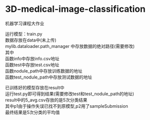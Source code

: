 # 3D-medical-image-classification
机器学习课程大作业

运行模型：train.py  
数据存放在data中(未上传)  
mylib.dataloader.path_manager 中存放数据的绝对路径(需要修改)  
其中  
函数info中存放info.csv地址  
函数test中存放test.csv地址  
函数nodule_path中存放训练数据的地址  
函数test_nodule_path中存放测试数据的地址  

已训练好的模型存放在result中  
运行test.py即可得到结果(需要修改test和test_nodule_path的地址)  
result中的5_avg.csv存放的是5次分类结果  
其中p1由于操作失误已找不到原模型,p2用了sampleSubmission  
最终结果是5次分类的平均值  

